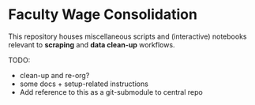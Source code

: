 # Faculty Wage Consolidation

This repository houses miscellaneous scripts and (interactive) notebooks relevant to **scraping** and **data clean-up** workflows.

TODO:
- clean-up and re-org?
- some docs + setup-related instructions
- Add reference to this as a git-submodule to central repo
